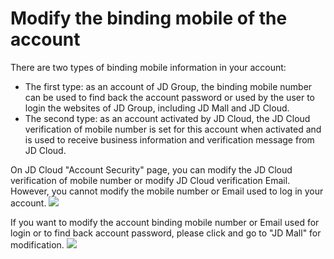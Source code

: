 # Modify the binding mobile of the account
There are two types of binding mobile information in your account:
 - The first type: as an account of JD Group, the binding mobile number can be used to find back the account password or used by the user to login the websites of JD Group, including JD Mall and JD Cloud.
 - The second type: as an account activated by JD Cloud, the JD Cloud verification of mobile number is set for this account when activated and is used to receive business information and verification message from JD Cloud.

On JD Cloud "Account Security" page, you can modify the JD Cloud verification of mobile number or modify JD Cloud verification Email. However, you cannot modify the mobile number or Email used to log in your account.
![](https://github.com/jdcloudcom/en/blob/en-signin-signup/image/User/Account%20Management/Change%20your%20phone%20number/%E4%BF%AE%E6%94%B9%E9%9B%86%E5%9B%A2%E7%BB%91%E5%AE%9A%E6%89%8B%E6%9C%BA%E5%8F%B7.png)

If you want to modify the account binding mobile number or Email used for login or to find back account password, please click and go to "JD Mall" for modification.
![](https://github.com/jdcloudcom/en/blob/en-signin-signup/image/User/Account%20Management/Change%20your%20phone%20number/%E4%BF%AE%E6%94%B9%E9%82%AE%E7%AE%B1.png)

